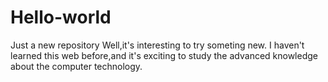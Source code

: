 # Hello-world
Just a new repository
Well,it's interesting to try someting new.
I haven't learned this web before,and it's exciting to study the advanced knowledge about the computer technology.  

